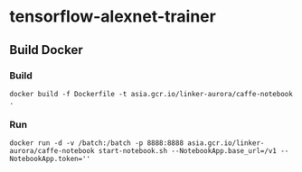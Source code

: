 # tensorflow-alexnet-trainer

## Build Docker

### Build

```
docker build -f Dockerfile -t asia.gcr.io/linker-aurora/caffe-notebook .
```

### Run
```
docker run -d -v /batch:/batch -p 8888:8888 asia.gcr.io/linker-aurora/caffe-notebook start-notebook.sh --NotebookApp.base_url=/v1 --NotebookApp.token=''
```
